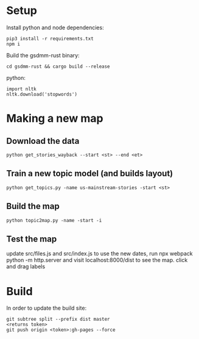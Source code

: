 # Setup

Install python and node dependencies:

```
pip3 install -r requirements.txt
npm i
```

Build the gsdmm-rust binary:

```
cd gsdmm-rust && cargo build --release
```

python:

```
import nltk
nltk.download('stopwords')
```

# Making a new map

## Download the data

```
python get_stories_wayback --start <st> --end <et>
```

## Train a new topic model (and builds layout)

```
python get_topics.py -name us-mainstream-stories -start <st>
```

## Build the map

```
python topic2map.py -name -start -i
```

## Test the map

update src/files.js and src/index.js to use the new dates, run
npx webpack
python -m http.server
and visit localhost:8000/dist to see the map. click and drag labels

# Build

In order to update the build site:

```
git subtree split --prefix dist master
<returns token>
git push origin <token>:gh-pages --force
```
